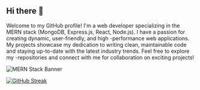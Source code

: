 ## Hi there 👋

<!--
**RafiulAlamRami/RafiulAlamRami** is a ✨ _special_ ✨ repository because its `README.md` (this file) appears on your GitHub profile.

Here are some ideas to get you started:


- 🔭 I’m currently working on ...
- 🌱 I’m currently learning ...
- 👯 I’m looking to collaborate on ...
- 🤔 I’m looking for help with ...
- 💬 Ask me about ...
- 📫 How to reach me: ...
- 😄 Pronouns: ...
- ⚡ Fun fact: ...
-->

Welcome to my GitHub profile! I'm a web developer specializing in the MERN stack (MongoDB, Express.js, React, Node.js). I have a passion for creating dynamic, user-friendly, and high -performance web applications. My projects showcase my dedication to writing clean, maintainable code and staying up-to-date with the latest industry trends. Feel free to explore my -repositories and connect with me for collaboration on exciting projects!

![MERN Stack Banner](https://cdn.servermania.com/kb/KB-MERN-Featured.jpg)

[![GitHub Streak](https://streak-stats.demolab.com?user=RafiulAlamRami&theme=dark)](https://git.io/streak-stats)


